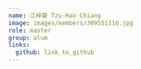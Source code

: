 ```yaml
---
name: 江梓豪 Tzu-Hao Chiang 
image: images/members/309551116.jpg 
role: master
group: alum
links:
  github: link_to_github 
---
```


